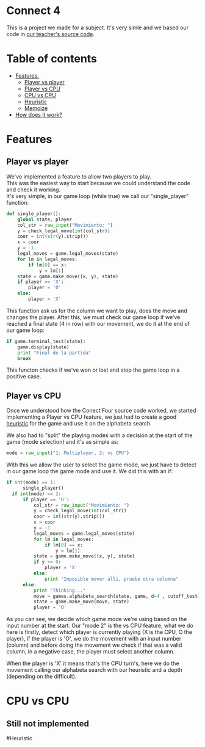 # Connect 4

This is a project we made for a subject. It's very simle and we based our code in [our teacher's source code](https://github.com/cayetanoguerra/fsi/tree/master/Week%204%20-%20Conecta%204).

# Table of contents
* [Features.](#features)
  * [Player vs player](playervsplayer)
  * [Player vs CPU](playervscpu)
  * [CPU vs CPU](cpuvscpu)
  * [Heuristic](#heuristic)  
  * [Memoize]()
* [How does it work?](#howwork)




# Features <a name="features"><a/>  
## Player vs player  <a name="playervsplayer"><a/>
We've implemented a feature to allow two players to play.  
This was the easiest way to start because we could understand the code and check it working.  
It's very simple, in our game loop (while true) we call our "single_player" function:

```python
def single_player():
    global state, player
    col_str = raw_input("Movimiento: ")
    y = check_legal_move(int(col_str))
    coor = int(str(y).strip())
    x = coor
    y = -1
    legal_moves = game.legal_moves(state)
    for lm in legal_moves:
        if lm[0] == x:
            y = lm[1]
    state = game.make_move((x, y), state)
    if player == 'X':
        player = 'O'
    else:
        player = 'X'
```  

<a name="endgame"><a/>  

This function ask us for the column we want to play, does the move and changes the player. After this, we must check our game loop if we've reached a final state (4 in row) with our movement, we do it at the end of our game loop:
```python
if game.terminal_test(state):
    game.display(state)
    print "Final de la partida"
    break
```  
This functon checks if we've won or lost and stop the game loop in a positive case.

## Player vs CPU <a name="playervscpu"><a/>  
Once we understood how the Conect Four source code worked, we started implementing a Player vs CPU feature, we just had to create a good [heuristic](#heuristic) for the game and use it on the alphabeta search.

We also had to "split" the playing modes with a decision at the start of the game (mode selection) and it's as simple as:  
```python
mode = raw_input("1: Multiplayer, 2: vs CPU")
```  
With this we allow the user to select the game mode, we just have to detect in our game loop the game mode and use it. We did this with an if:  
```python
if int(mode) == 1:
      single_player()
  if int(mode) == 2:
      if player == 'O':
          col_str = raw_input("Movimiento: ")
          y = check_legal_move(int(col_str))
          coor = int(str(y).strip())
          x = coor
          y = -1
          legal_moves = game.legal_moves(state)
          for lm in legal_moves:
              if lm[0] == x:
                  y = lm[1]
          state = game.make_move((x, y), state)
          if y >= 0:
              player = 'X'
          else:
              print "Imposible mover alli, pruebe otra columna"
      else:
          print "Thinking..."
          move = games.alphabeta_search(state, game, d=4 , cutoff_test=None, eval_fn=heuristic.best_move_heuristic2)
          state = game.make_move(move, state)
          player = 'O'
```  
As you can see, we decide which game mode we're using based on the input number at the start. Our "mode 2" is the vs CPU feature, what we do here is firstly, detect which player is currently playing (X is the CPU, O the player), if the player is 'O', we do the movement with an input number (column) and before doing the movement we check if that was a valid column, in a negative case, the player must select another column.  

When the player is 'X' it means that's the CPU turn's, here we do the movement calling our alphabeta search with our heuristic and a depth (depending on the difficult).

# CPU vs CPU <a name="cpuvscpu"></a>  
## Still not implemented

#Heuristic <a name="Heuristic"></a>
